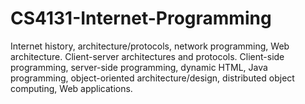 # CS4131-Internet-Programming

Internet history, architecture/protocols, network programming, Web architecture. Client-server architectures and protocols. Client-side programming, server-side programming, dynamic HTML, Java programming, object-oriented architecture/design, distributed object computing, Web applications.
